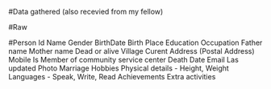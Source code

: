 #Data gathered (also recevied from my fellow)

#Raw 

#Person
Id
Name
Gender
BirthDate
Birth Place
Education
Occupation
Father name
Mother name
Dead or alive
Village
Curent Address (Postal Address)
Mobile
Is Member of community service center
Death Date
Email
Las updated
Photo
Marriage
Hobbies
Physical details - Height, Weight
Languages - Speak, Write, Read
Achievements
Extra activities



